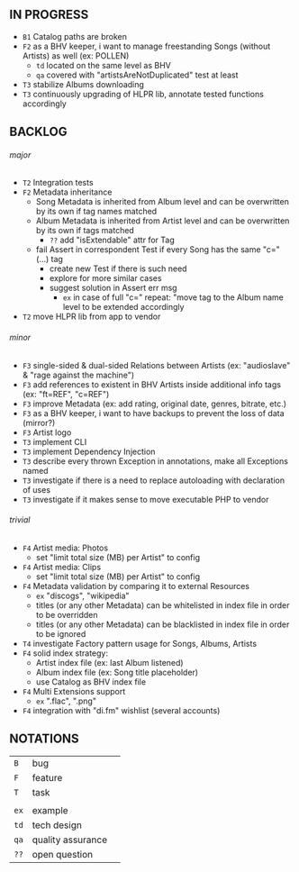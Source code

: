 
## IN PROGRESS
- `B1` Catalog paths are broken
- `F2` as a BHV keeper, i want to manage freestanding Songs (without Artists) as well (ex: POLLEN)
    - `td` located on the same level as BHV
    - `qa` covered with "artistsAreNotDuplicated" test at least
- `T3` stabilize Albums downloading
- `T3` continuously upgrading of HLPR lib, annotate tested functions accordingly



## BACKLOG

###### major
- `T2` Integration tests
- `F2` Metadata inheritance
    - Song Metadata is inherited from Album level and can be overwritten by its own if tag names matched
    - Album Metadata is inherited from Artist level and can be overwritten by its own if tags matched
        - `??` add "isExtendable" attr for Tag
    - fail Assert in correspondent Test if every Song has the same "c=" (...) tag
        - create new Test if there is such need
        - explore for more similar cases
        - suggest solution in Assert err msg
            - `ex` in case of full "c=" repeat: "move tag to the Album name level to be extended accordingly
- `T2` move HLPR lib from app to vendor

###### minor
- `F3` single-sided & dual-sided Relations between Artists (ex: "audioslave" & "rage against the machine")
- `F3` add references to existent in BHV Artists inside additional info tags (ex: "ft=REF", "c=REF")
- `F3` improve Metadata (ex: add rating, original date, genres, bitrate, etc.)
- `F3` as a BHV keeper, i want to have backups to prevent the loss of data (mirror?)
- `F3` Artist logo
- `T3` implement CLI
- `T3` implement Dependency Injection
- `T3` describe every thrown Exception in annotations, make all Exceptions named
- `T3` investigate if there is a need to replace autoloading with declaration of uses
- `T3` investigate if it makes sense to move executable PHP to vendor

###### trivial
- `F4` Artist media: Photos
    - set "limit total size (MB) per Artist" to config
- `F4` Artist media: Clips
    - set "limit total size (MB) per Artist" to config
- `F4` Metadata validation by comparing it to external Resources
    - `ex` "discogs", "wikipedia"
    - titles (or any other Metadata) can be whitelisted in index file in order to be overridden
    - titles (or any other Metadata) can be blacklisted in index file in order to be ignored
- `T4` investigate Factory pattern usage for Songs, Albums, Artists
- `F4` solid index strategy:
    - Artist index file (ex: last Album listened)
    - Album index file (ex: Song title placeholder)
    - use Catalog as BHV index file
- `F4` Multi Extensions support
    - `ex` ".flac", ".png"
- `F4` integration with "di.fm" wishlist (several accounts)



## NOTATIONS

   |      |                      |   |
   |------|----------------------|---|
   | `B`  | bug                  |   |
   | `F`  | feature              |   |
   | `T`  | task                 |   |
   |      |                      |   |
   | `ex` | example              |   |
   | `td` | tech design          |   |
   | `qa` | quality assurance    |   |
   | `??` | open question        |   |


